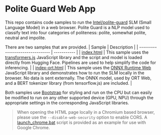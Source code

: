 # Polite Guard Web App

This repo contains code samples to run the [Intel/polite-guard](https://huggingface.co/Intel/polite-guard) SLM (Small Language Model) in a web browser. Polite Guard is a NLP model used to classify text into four categories of politeness: polite, somewhat polite, neutral and impolite.

There are two samples that are provided. 
| Sample                           | Description |
| -------------------------------- | ----------- |
| [index.html](index.html)         | This sample uses the [transformers.js](https://huggingface.co/docs/transformers.js/en/index) JavaScript library and the script and model is loaded directly from Hugging Face. Pipelines are used to help simplify the code for inferencing. |
| [index-ort.html](index-ort.html) | This sample uses the [ONNX Runtime Web](https://onnxruntime.ai/docs/get-started/with-javascript/web.html) JavaScript library and demonstrates how to run the SLM locally in the browser. No data is sent externally. The ONNX model, used by ORT Web, and a BERT tokenizer library (from tensorflow.js) are included. |

Both samples use [Bootstrap](https://getbootstrap.com/) for styling and run on the CPU but can easily be modified to run on any other supported device (GPU, NPU) through the appropriate settings in the corresponding JavaScript libraries. 

> When opening the HTML page locally in a Chromium based browser, please use the `--disable-web-security` option to enable CORS. A [launch_chrome.bat](https://github.com/intel-sandbox/polite-bert-webapp/tree/main/launch_chrome.bat) script is provided as an example for use with Google Chrome.
